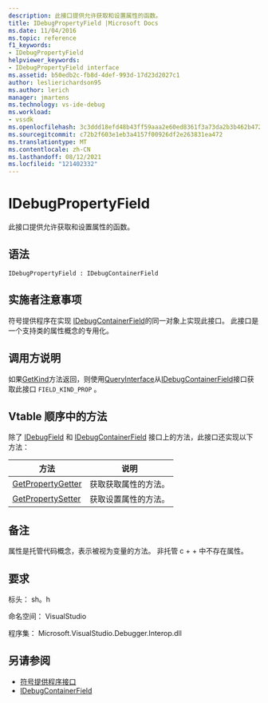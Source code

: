 ```yaml
---
description: 此接口提供允许获取和设置属性的函数。
title: IDebugPropertyField |Microsoft Docs
ms.date: 11/04/2016
ms.topic: reference
f1_keywords:
- IDebugPropertyField
helpviewer_keywords:
- IDebugPropertyField interface
ms.assetid: b50edb2c-fb8d-4def-993d-17d23d2027c1
author: leslierichardson95
ms.author: lerich
manager: jmartens
ms.technology: vs-ide-debug
ms.workload:
- vssdk
ms.openlocfilehash: 3c3ddd18efd48b43ff59aaa2e60ed8361f3a73da2b3b462b472b45a3ef9db34d
ms.sourcegitcommit: c72b2f603e1eb3a4157f00926df2e263831ea472
ms.translationtype: MT
ms.contentlocale: zh-CN
ms.lasthandoff: 08/12/2021
ms.locfileid: "121402332"
---
```

# <a name="idebugpropertyfield"></a>IDebugPropertyField
此接口提供允许获取和设置属性的函数。

## <a name="syntax"></a>语法

```
IDebugPropertyField : IDebugContainerField
```

## <a name="notes-for-implementers"></a>实施者注意事项
 符号提供程序在实现 [IDebugContainerField](../../../extensibility/debugger/reference/idebugcontainerfield.md)的同一对象上实现此接口。 此接口是一个支持类的属性概念的专用化。

## <a name="notes-for-callers"></a>调用方说明
 如果[GetKind](../../../extensibility/debugger/reference/idebugfield-getkind.md)方法返回，则使用[QueryInterface](/cpp/atl/queryinterface)从[IDebugContainerField](../../../extensibility/debugger/reference/idebugcontainerfield.md)接口获取此接口 `FIELD_KIND_PROP` 。

## <a name="methods-in-vtable-order"></a>Vtable 顺序中的方法
 除了 [IDebugField](../../../extensibility/debugger/reference/idebugfield.md) 和 [IDebugContainerField](../../../extensibility/debugger/reference/idebugcontainerfield.md) 接口上的方法，此接口还实现以下方法：

|方法|说明|
|------------|-----------------|
|[GetPropertyGetter](../../../extensibility/debugger/reference/idebugpropertyfield-getpropertygetter.md)|获取获取属性的方法。|
|[GetPropertySetter](../../../extensibility/debugger/reference/idebugpropertyfield-getpropertysetter.md)|获取设置属性的方法。|

## <a name="remarks"></a>备注
 属性是托管代码概念，表示被视为变量的方法。 非托管 c + + 中不存在属性。

## <a name="requirements"></a>要求
 标头： sh。h

 命名空间： VisualStudio

 程序集： Microsoft.VisualStudio.Debugger.Interop.dll

## <a name="see-also"></a>另请参阅
- [符号提供程序接口](../../../extensibility/debugger/reference/symbol-provider-interfaces.md)
- [IDebugContainerField](../../../extensibility/debugger/reference/idebugcontainerfield.md)

